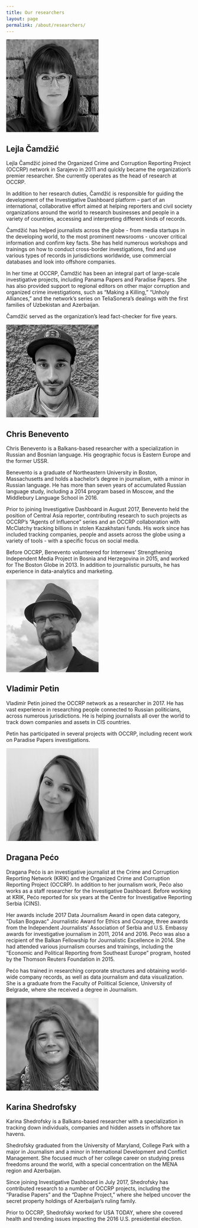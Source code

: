 ```yaml
---
title: Our researchers
layout: page
permalink: /about/researchers/
---
```



<div class="media mt-n6" id="lejla-c">
  <img class="faceLarge media-img" src="/static/images/team/lejla-camdzic-500.jpg" alt="Lejla Čamdžić" width="250" height="250" />

  <div class="media-block">
    <h2 class="t-light mb-3">Lejla Čamdžić</h2>
<div class="copy" markdown="1">
Lejla Čamdžić joined the Organized Crime and Corruption Reporting Project (OCCRP) network in Sarajevo in 2011 and quickly became the organization’s premier researcher. She currently operates as the head of research at OCCRP.

In addition to her research duties, Čamdžić is responsible for guiding the development of the Investigative Dashboard platform – part of an international, collaborative effort aimed at helping reporters and civil society organizations around the world to research businesses and people in a variety of countries, accessing and interpreting different kinds of records.

Čamdžić has helped journalists across the globe - from media startups in the developing world, to the most prominent newsrooms - uncover critical information and confirm key facts. She has held numerous workshops and trainings on how to conduct cross-border investigations, find and use various types of records in jurisdictions worldwide, use commercial databases and look into offshore companies.

In her time at OCCRP, Čamdžić has been an integral part of large-scale investigative projects, including Panama Papers and Paradise Papers. She has also provided support to regional editors on other major corruption and organized crime investigations, such as “Making a Killing,” “Unholy Alliances,” and the network’s series on TeliaSonera’s dealings with the first families of Uzbekistan and Azerbaijan.

Čamdžić served as the organization’s lead fact-checker for five years.
</div>
  </div>
</div>

<div class="media" id="chris">
  <img class="faceLarge media-img" src="/static/images/team/chris-benevento-500.jpg" alt="Chris Benevento" width="250" height="250" />

  <div class="media-block">
    <h2 class="t-light mb-3">Chris Benevento</h2>
<div class="copy" markdown="1">
Chris Benevento is a Balkans-based researcher with a specialization in Russian and Bosnian language. His geographic focus is Eastern Europe and the former USSR.

Benevento is a graduate of Northeastern University in Boston, Massachusetts and holds a bachelor’s degree in journalism, with a minor in Russian language. He has more than seven years of accumulated Russian language study, including a 2014 program based in Moscow, and the Middlebury Language School in 2016.

Prior to joining Investigative Dashboard in August 2017, Benevento held the position of Central Asia reporter, contributing research to such projects as OCCRP’s “Agents of Influence” series and an OCCRP collaboration with McClatchy tracking billions in stolen Kazakhstani funds. His work since has included tracking companies, people and assets across the globe using a variety of tools - with a specific focus on social media.

Before OCCRP, Benevento volunteered for Internews’ Strengthening Independent Media Project in Bosnia and Herzegovina in 2015, and worked for The Boston Globe in 2013. In addition to journalistic pursuits, he has experience in data-analytics and marketing.
</div>
  </div>
</div>

<div class="media" id="vladimir">
  <img class="faceLarge media-img" src="/static/images/team/vladimir-petin-500.jpg" alt="Vladimir Petin" width="250" height="250" />

  <div class="media-block">
    <h2 class="t-light mb-3">Vladimir Petin</h2>
<div class="copy" markdown="1">
Vladimir Petin joined the OCCRP network as a researcher in 2017. He has vast experience in researching people connected to Russian politicians, across numerous jurisdictions. He is helping journalists all over the world to track down companies and assets in CIS countries.

Petin has participated in several projects with OCCRP, including recent work on Paradise Papers investigations.
</div>
  </div>
</div>

<div class="media" id="dragana">
  <img class="faceLarge media-img" src="/static/images/team/dragana-peco-500.jpg" alt="Dragana Pećo" width="250" height="250" />

  <div class="media-block">
    <h2 class="t-light mb-3">Dragana Pećo</h2>
<div class="copy" markdown="1">
Dragana Pećo is an investigative journalist at the Crime and Corruption Reporting Network (KRIK) and the Organized Crime and Corruption Reporting Project (OCCRP). In addition to her journalism work, Pećo also works as a staff researcher for the Investigative Dashboard. Before working at KRIK, Pećo reported for six years at the Centre for Investigative Reporting Serbia (CINS).

Her awards include 2017 Data Journalism Award in open data category, "Dušan Bogavac" Journalistic Award for Ethics and Courage, three awards from the Independent Journalists’ Association of Serbia and U.S. Embassy awards for investigative journalism in 2011, 2014 and 2016. Pećo was also a recipient of the Balkan Fellowship for Journalistic Excellence in 2014. She had attended various journalism courses and trainings, including the “Economic and Political Reporting from Southeast Europe” program, hosted by the Thomson Reuters Foundation in 2015.

Pećo has trained in researching corporate structures and obtaining world-wide company records, as well as data journalism and data visualization. She is a graduate from the Faculty of Political Science, University of Belgrade, where she received a degree in Journalism.
</div>
  </div>
</div>

<div class="media" id="karina">
  <img class="faceLarge media-img" src="/static/images/team/karina-shedrofsky-500.jpg" alt="Karina Shedrofsky" width="250" height="250" />

  <div class="media-block">
    <h2 class="t-light mb-3">Karina Shedrofsky</h2>
<div class="copy" markdown="1">
Karina Shedrofsky is a Balkans-based researcher with a specialization in tracking down individuals, companies and hidden assets in offshore tax havens.

Shedrofsky graduated from the University of Maryland, College Park with a major in Journalism and a minor in International Development and Conflict Management. She focused much of her college career on studying press freedoms around the world, with a special concentration on the MENA region and Azerbaijan.

Since joining Investigative Dashboard in July 2017, Shedrofsky has contributed research to a number of OCCRP projects, including the “Paradise Papers” and the “Daphne Project,” where she helped uncover the secret property holdings of Azerbaijan’s ruling family.

Prior to OCCRP, Shedrofsky worked for USA TODAY, where she covered health and trending issues impacting the 2016 U.S. presidential election.
</div>
  </div>
</div>
